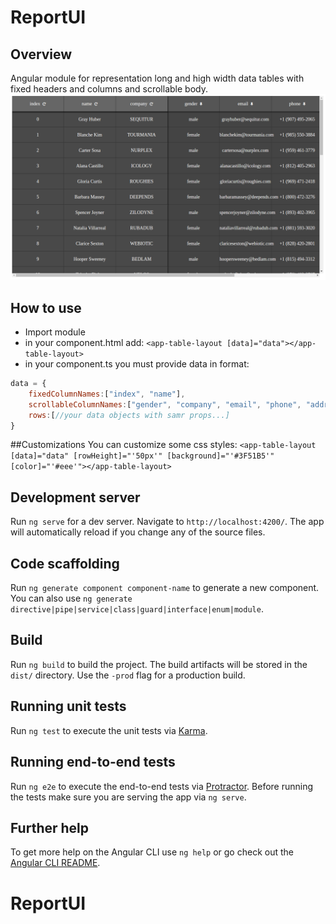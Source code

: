 # ReportUI

## Overview
Angular module for representation long and high width data tables with fixed headers and columns and scrollable body.
![ReportUI](./src/assets/screen.png)

## How to use
* Import module
* in your component.html add: `<app-table-layout [data]="data"></app-table-layout>`
* in your component.ts you must provide data in format: 
```javascript
data = {
    fixedColumnNames:["index", "name"],
    scrollableColumnNames:["gender", "company", "email", "phone", "address"],
    rows:[//your data objects with samr props...]
}
```

##Customizations
You can customize some css styles:
`<app-table-layout [data]="data" [rowHeight]="'50px'" [background]="'#3F51B5'" [color]="'#eee'"></app-table-layout>`


## Development server

Run `ng serve` for a dev server. Navigate to `http://localhost:4200/`. The app will automatically reload if you change any of the source files.

## Code scaffolding

Run `ng generate component component-name` to generate a new component. You can also use `ng generate directive|pipe|service|class|guard|interface|enum|module`.

## Build

Run `ng build` to build the project. The build artifacts will be stored in the `dist/` directory. Use the `-prod` flag for a production build.

## Running unit tests

Run `ng test` to execute the unit tests via [Karma](https://karma-runner.github.io).

## Running end-to-end tests

Run `ng e2e` to execute the end-to-end tests via [Protractor](http://www.protractortest.org/).
Before running the tests make sure you are serving the app via `ng serve`.

## Further help

To get more help on the Angular CLI use `ng help` or go check out the [Angular CLI README](https://github.com/angular/angular-cli/blob/master/README.md).
# ReportUI
